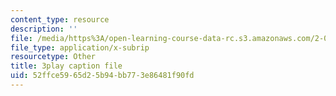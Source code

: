 ```yaml
---
content_type: resource
description: ''
file: /media/https%3A/open-learning-course-data-rc.s3.amazonaws.com/2-003sc-engineering-dynamics-fall-2011/52ffce5965d25b94bb773e86481f90fd_GUvoVvXwoOQ.vtt
file_type: application/x-subrip
resourcetype: Other
title: 3play caption file
uid: 52ffce59-65d2-5b94-bb77-3e86481f90fd
---
```

